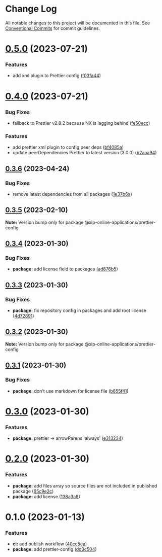 # Change Log

All notable changes to this project will be documented in this file.
See [Conventional Commits](https://conventionalcommits.org) for commit guidelines.

# [0.5.0](https://github.com/xip-online-applications/configs/compare/@xip-online-applications/prettier-config@0.4.0...@xip-online-applications/prettier-config@0.5.0) (2023-07-21)

### Features

- add xml plugin to Prettier config ([f03fa44](https://github.com/xip-online-applications/configs/commit/f03fa44043b8fe17828155e2e300f628c0645619))

# [0.4.0](https://github.com/xip-online-applications/configs/compare/@xip-online-applications/prettier-config@0.3.6...@xip-online-applications/prettier-config@0.4.0) (2023-07-21)

### Bug Fixes

- fallback to Prettier v2.8.2 because NX is lagging behind ([fe50ecc](https://github.com/xip-online-applications/configs/commit/fe50eccef8e1cab4a75ecb40211f8dcfa46d4624))

### Features

- add prettier xml plugin to config peer deps ([bf4085a](https://github.com/xip-online-applications/configs/commit/bf4085a4fae83175a1621ad7855d89d0032b7b2e))
- update peerDependencies Prettier to latest version (3.0.0) ([b2aaa94](https://github.com/xip-online-applications/configs/commit/b2aaa9403a193af522c1ce459a75d921aa778603))

## [0.3.6](https://github.com/xip-online-applications/configs/compare/@xip-online-applications/prettier-config@0.3.5...@xip-online-applications/prettier-config@0.3.6) (2023-04-24)

### Bug Fixes

- remove latest dependencies from all packages ([1e37b6a](https://github.com/xip-online-applications/configs/commit/1e37b6ae55a3598b6017cb6a8881a34afb8a2387))

## [0.3.5](https://github.com/xip-online-applications/configs/compare/@xip-online-applications/prettier-config@0.3.4...@xip-online-applications/prettier-config@0.3.5) (2023-02-10)

**Note:** Version bump only for package @xip-online-applications/prettier-config

## [0.3.4](https://github.com/xip-online-applications/configs/compare/@xip-online-applications/prettier-config@0.3.3...@xip-online-applications/prettier-config@0.3.4) (2023-01-30)

### Bug Fixes

- **package:** add license field to packages ([ad876b5](https://github.com/xip-online-applications/configs/commit/ad876b5bd30e5c2c963028de6ab63351159222ae))

## [0.3.3](https://github.com/xip-online-applications/configs/compare/@xip-online-applications/prettier-config@0.3.2...@xip-online-applications/prettier-config@0.3.3) (2023-01-30)

### Bug Fixes

- **package:** fix repository config in packages and add root license ([4d72891](https://github.com/xip-online-applications/configs/commit/4d728911fe22868ca0a5963569ce370a889a7f1a))

## [0.3.2](https://github.com/xip-online-applications/configs/compare/@xip-online-applications/prettier-config@0.3.1...@xip-online-applications/prettier-config@0.3.2) (2023-01-30)

**Note:** Version bump only for package @xip-online-applications/prettier-config

## [0.3.1](https://github.com/xip-online-applications/configs/compare/@xip-online-applications/prettier-config@0.3.0...@xip-online-applications/prettier-config@0.3.1) (2023-01-30)

### Bug Fixes

- **package:** don't use markdown for license file ([b855f41](https://github.com/xip-online-applications/configs/commit/b855f41100d5748769b9996d6005e6dabbdc87db))

# [0.3.0](https://github.com/xip-online-applications/configs/compare/@xip-online-applications/prettier-config@0.2.0...@xip-online-applications/prettier-config@0.3.0) (2023-01-30)

### Features

- **package:** prettier -> arrowParens 'always' ([e313234](https://github.com/xip-online-applications/configs/commit/e313234ff696dd5553560c16c3c6f1b757247ecf))

# [0.2.0](https://github.com/xip-online-applications/configs/compare/@xip-online-applications/prettier-config@0.1.0...@xip-online-applications/prettier-config@0.2.0) (2023-01-30)

### Features

- **package:** add files array so source files are not included in published package ([65c9e2c](https://github.com/xip-online-applications/configs/commit/65c9e2c09a74bb3ca31c2ddb4b79120aa0470ac0))
- **package:** add license ([138a3a8](https://github.com/xip-online-applications/configs/commit/138a3a8c5b0ef44e9832e5abf071aa33e734ff21))

# 0.1.0 (2023-01-13)

### Features

- **ci:** add publish workflow ([40cc5ea](https://github.com/xip-online-applications/configs/commit/40cc5eabfd830088ab3da7597c3ab8b00b030f34))
- **package:** add prettier-config ([dd3c504](https://github.com/xip-online-applications/configs/commit/dd3c504e0137e666de6c78b4e622c9a06ec26371))
